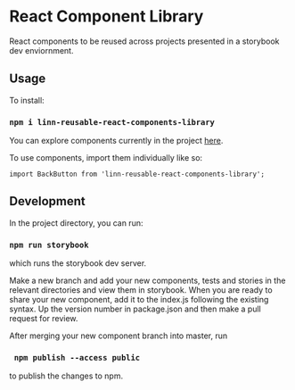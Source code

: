 # React Component Library

React components to be reused across projects presented in a storybook dev enviornment.


## Usage
To install: 

### `npm i linn-reusable-react-components-library`

You can explore components currently in the project [here](https://fervent-einstein-8b4f23.netlify.com/).

To use components, import them individually like so: 

```
import BackButton from 'linn-reusable-react-components-library';
```

## Development

In the project directory, you can run:

### `npm run storybook`

which runs the storybook dev server.

Make a new branch and add your new components, tests and stories in the relevant directories and view them in storybook.
When you are ready to share your new component, add it to the index.js following the existing syntax. Up the version number in package.json and then make a pull request for review.

After merging your new component branch into master, run 

### ` npm publish --access public` 

to publish the changes to npm.


